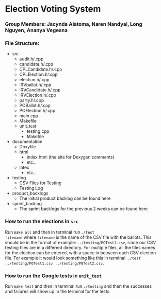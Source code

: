 # Election Voting System

### Group Members: Jacynda Alatoma, Naren Nandyal, Long Nguyen, Ananya Vegesna

### File Structure:
  * src
	* audit.h/.cpp
	* candidate.h/.cpp
	* CPLCandidate.h/.cpp
	* CPLElection.h/.cpp
	* election.h/.cpp
	* IRVballot.h/.cpp
	* IRVCandidate.h/.cpp
	* IRVElection.h/.cpp
	* party.h/.cpp
	* POBallot.h/.cpp
	* POElection.h/.cpp
	* main.cpp
	* Makefile
	* unit_test
		* testing.cpp
		* Makefile
  * documentation
	* Doxyfile
	* html
		* index.html (the site for Doxygen comments)
		* etc…
	* latex
		* etc…
  * testing
	* CSV Files for Testing
	* Testing Log
  * product_backlogs
  	* The initial product backlog can be found here
  * sprint_backlog
  	* The sprint backlogs for the previous 2 weeks can be found here

### How to run the elections in <code>src</code>
Run <code>make all</code> and then in terminal run <code>./test filename</code> where <code>filename</code> is the name of the CSV file with the ballots. This should be in the format of example: <code>../testing/POTest1.csv</code>, since our CSV testing files are in a different directory. For multiple files, all the files names for the election can be entered, with a space in between each CSV election file. For example it would look something like this in terminal: <code>./test ../testing/POTest1.csv ../testing/POTest2.csv</code>.

### How to run the Google tests in <code>unit_test</code>
Run <code>make test</code> and then in terminal run <code>./testing</code> and then the successes and failures will show up in the terminal for the tests.

